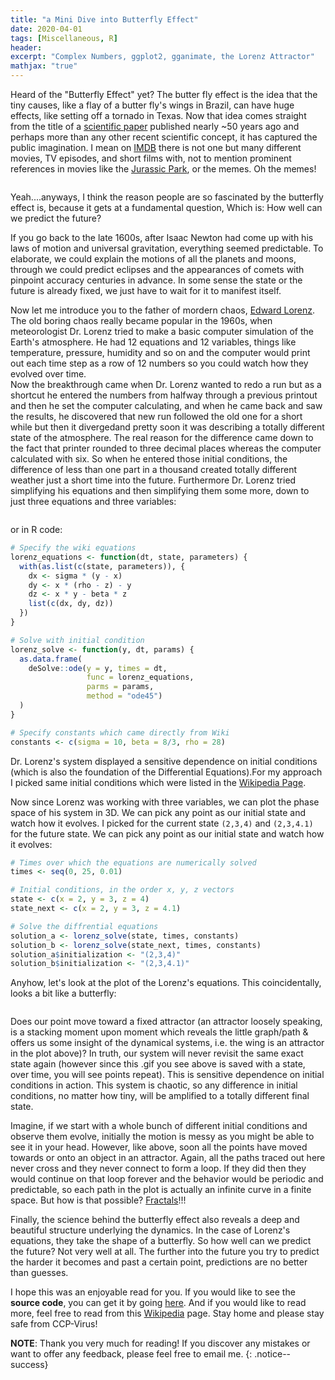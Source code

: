 ```yaml
---
title: "a Mini Dive into Butterfly Effect"
date: 2020-04-01
tags: [Miscellaneous, R]
header:
excerpt: "Complex Numbers, ggplot2, gganimate, the Lorenz Attractor"
mathjax: "true"
---
```

Heard of the "Butterfly Effect" yet? The butter fly effect is the idea that the tiny causes, like a flay of a butter fly's wings in Brazil, can have huge effects, like setting off a tornado in Texas. Now that idea comes straight from the title of a [scientific paper](http://www.scholarpedia.org/article/Butterfly_effect) published nearly ~50 years ago and perhaps more than any other recent scientific concept, it has captured the public imagination. I mean on [IMDB](https://www.imdb.com/find?q=butterfly%20effect&s=tt&ref_=fn_al_tt_mr) there is not one but many different movies, TV episodes, and short films with, not to mention prominent references in movies like the [Jurassic Park](https://www.youtube.com/watch?v=n-mpifTiPV4), or the memes. Oh the memes!     
   
<p align="center"> 
   <img src="{{ site.url }}{{ site.baseurl }}/images/lorenz/meme.png" alt="">
</p>
   
Yeah....anyways, I think the reason people are so fascinated by the butterfly effect is, because it gets at a fundamental question, Which is: How well can we predict the future?  

If you go back to the late 1600s, after Isaac Newton had come up with his laws of motion and universal gravitation, everything seemed predictable. To elaborate, we could explain the motions of all the planets and moons, through we could predict eclipses and the appearances of comets with pinpoint accuracy centuries in advance. In some sense the state or the future is already fixed, we just have to wait for it to manifest itself.      

Now let me introduce you to the father of mordern chaos, [Edward Lorenz](https://en.wikipedia.org/wiki/Edward_Norton_Lorenz). The old boring chaos really became popular in the 1960s, when meteorologist Dr. Lorenz tried to make a basic computer simulation of the Earth's atmosphere. He had 12 equations and 12 variables, things like temperature, pressure, humidity and so on and the computer would print out each time step as a row of 12 numbers so you could watch how they evolved over time.    
Now the breakthrough came when Dr. Lorenz wanted to redo a run but as a shortcut he entered the numbers from halfway through a previous printout and then he set the computer calculating, and when he came back and saw the results, he discovered that new run followed the old one for a short while but then it divergedand pretty soon it was describing a totally different state of the atmosphere. The real reason for the difference came down to the fact that printer rounded to three decimal places whereas the computer calculated with six. So when he entered those initial conditions, the difference of less than one part in a thousand created totally different weather just a short time into the future. Furthermore Dr. Lorenz tried simplifying his equations and then simplifying them some more, down to just three equations and three variables:      

<p align="center"> 
   <img src="{{ site.url }}{{ site.baseurl }}/images/lorenz/equations.png" alt="">
</p>

or in R code:
`````r
# Specify the wiki equations
lorenz_equations <- function(dt, state, parameters) {
  with(as.list(c(state, parameters)), {
    dx <- sigma * (y - x)
    dy <- x * (rho - z) - y
    dz <- x * y - beta * z
    list(c(dx, dy, dz))
  })
}

# Solve with initial condition
lorenz_solve <- function(y, dt, params) {
  as.data.frame(
    deSolve::ode(y = y, times = dt, 
                 func = lorenz_equations, 
                 parms = params, 
                 method = "ode45")
  )
}

# Specify constants which came directly from Wiki
constants <- c(sigma = 10, beta = 8/3, rho = 28)
`````

Dr. Lorenz's system displayed a sensitive dependence on initial conditions (which is also the foundation of the Differential Equations).For my approach I picked same initial conditions which were listed in the [Wikipedia Page](https://en.wikipedia.org/wiki/Lorenz_system).      

Now since Lorenz was working with three variables, we can plot the phase space of his system in 3D. We can pick any point as our initial state and watch how it evolves. I picked for the current state `(2,3,4)` and `(2,3,4.1)` for the future state. We can pick any point as our initial state and watch how it evolves:

`````r
# Times over which the equations are numerically solved
times <- seq(0, 25, 0.01)

# Initial conditions, in the order x, y, z vectors
state <- c(x = 2, y = 3, z = 4)
state_next <- c(x = 2, y = 3, z = 4.1)

# Solve the diffrential equations
solution_a <- lorenz_solve(state, times, constants)
solution_b <- lorenz_solve(state_next, times, constants)
solution_a$initialization <- "(2,3,4)"
solution_b$initialization <- "(2,3,4.1)"
`````
     
Anyhow, let's look at the plot of the Lorenz's equations. This coincidentally, looks a bit like a butterfly:     

<p align="center"> 
   <img src="{{ site.url }}{{ site.baseurl }}/images/coming_soon.png" alt="">
</p>

Does our point move toward a fixed attractor (an attractor loosely speaking, is a stacking moment upon moment which reveals the little graph/path & offers us some insight of the dynamical systems, i.e. the wing is an attractor in the plot above)? In truth, our system will never revisit the same exact state again (however since this .gif you see above is saved with a state, over time, you will see points repeat). This is sensitive dependence on initial conditions in action. This system is chaotic, so any difference in initial conditions, no matter how tiny, will be amplified to a totally different final state.      

Imagine, if we start with a whole bunch of different initial conditions and observe them evolve, initially the motion is messy as you might be able to see it in your head. However, like above, soon all the points have moved towards or onto an object in an attractor. Again, all the paths traced out here never cross and they never connect to form a loop. If they did then they would continue on that loop forever and the behavior would be periodic and predictable, so each path in the plot is actually an infinite curve in a finite space. But how is that possible? [Fractals](https://opendatasurgeon.github.io/mandelbrot/)!!!    

Finally, the science behind the butterfly effect also reveals a deep and beautiful structure underlying the dynamics. In the case of Lorenz's equations, they take the shape of a butterfly. So how well can we predict the future? Not very well at all. The further into the future you try to predict the harder it becomes and past a certain point, predictions are no better than guesses.    

I hope this was an enjoyable read for you. If you would like to see the **source code**, you can get it by going [here](https://github.com/opendatasurgeon/lorenzSystems_r). And if you would like to read more, feel free to read from this [Wikipedia](https://en.wikipedia.org/wiki/Lorenz_system) page. Stay home and please stay safe from CCP-Virus!     

**NOTE**: Thank you very much for reading! If you discover any mistakes or want to offer any feedback, please feel free to email me.
{: .notice--success}
